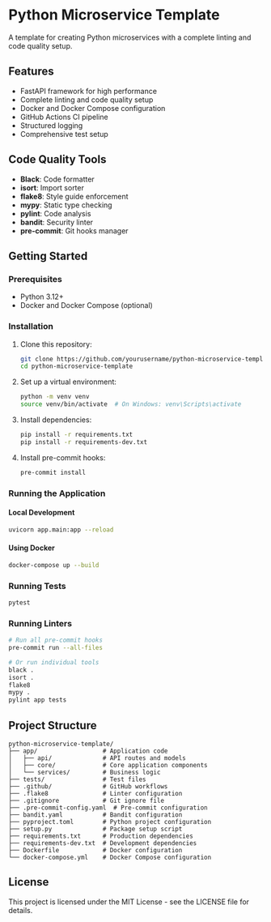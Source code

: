 # Python Microservice Template

A template for creating Python microservices with a complete linting and code quality setup.

## Features

- FastAPI framework for high performance
- Complete linting and code quality setup
- Docker and Docker Compose configuration
- GitHub Actions CI pipeline
- Structured logging
- Comprehensive test setup

## Code Quality Tools

- **Black**: Code formatter
- **isort**: Import sorter
- **flake8**: Style guide enforcement
- **mypy**: Static type checking
- **pylint**: Code analysis
- **bandit**: Security linter
- **pre-commit**: Git hooks manager

## Getting Started

### Prerequisites

- Python 3.12+
- Docker and Docker Compose (optional)

### Installation

1. Clone this repository:
   ```bash
   git clone https://github.com/yourusername/python-microservice-template.git
   cd python-microservice-template
   ```

2. Set up a virtual environment:
   ```bash
   python -m venv venv
   source venv/bin/activate  # On Windows: venv\Scripts\activate
   ```

3. Install dependencies:
   ```bash
   pip install -r requirements.txt
   pip install -r requirements-dev.txt
   ```

4. Install pre-commit hooks:
   ```bash
   pre-commit install
   ```

### Running the Application

#### Local Development

```bash
uvicorn app.main:app --reload
```

#### Using Docker

```bash
docker-compose up --build
```

### Running Tests

```bash
pytest
```

### Running Linters

```bash
# Run all pre-commit hooks
pre-commit run --all-files

# Or run individual tools
black .
isort .
flake8
mypy .
pylint app tests
```

## Project Structure

```
python-microservice-template/
├── app/                  # Application code
│   ├── api/              # API routes and models
│   ├── core/             # Core application components
│   └── services/         # Business logic
├── tests/                # Test files
├── .github/              # GitHub workflows
├── .flake8               # Linter configuration
├── .gitignore            # Git ignore file
├── .pre-commit-config.yaml  # Pre-commit configuration
├── bandit.yaml           # Bandit configuration
├── pyproject.toml        # Python project configuration
├── setup.py              # Package setup script
├── requirements.txt      # Production dependencies
├── requirements-dev.txt  # Development dependencies
├── Dockerfile            # Docker configuration
└── docker-compose.yml    # Docker Compose configuration
```

## License

This project is licensed under the MIT License - see the LICENSE file for details.
